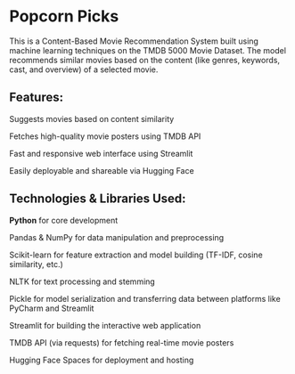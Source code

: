 # Popcorn Picks
This is a Content-Based Movie Recommendation System built using machine learning techniques on the TMDB 5000 Movie Dataset. The model recommends similar movies based on the content (like genres, keywords, cast, and overview) of a selected movie.

## Features:
Suggests movies based on content similarity

Fetches high-quality movie posters using TMDB API

Fast and responsive web interface using Streamlit

Easily deployable and shareable via Hugging Face

## Technologies & Libraries Used:
<b>Python</b> for core development

Pandas & NumPy for data manipulation and preprocessing

Scikit-learn for feature extraction and model building (TF-IDF, cosine similarity, etc.)

NLTK for text processing and stemming

Pickle for model serialization and transferring data between platforms like PyCharm and Streamlit

Streamlit for building the interactive web application

TMDB API (via requests) for fetching real-time movie posters

Hugging Face Spaces for deployment and hosting


